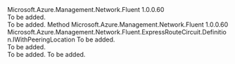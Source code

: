 <Type Name="IWithServiceProvider" FullName="Microsoft.Azure.Management.Network.Fluent.ExpressRouteCircuit.Definition.IWithServiceProvider">
  <TypeSignature Language="C#" Value="public interface IWithServiceProvider" />
  <TypeSignature Language="ILAsm" Value=".class public interface auto ansi abstract IWithServiceProvider" />
  <TypeSignature Language="DocId" Value="T:Microsoft.Azure.Management.Network.Fluent.ExpressRouteCircuit.Definition.IWithServiceProvider" />
  <TypeSignature Language="VB.NET" Value="Public Interface IWithServiceProvider" />
  <TypeSignature Language="F#" Value="type IWithServiceProvider = interface" />
  <AssemblyInfo>
    <AssemblyName>Microsoft.Azure.Management.Network.Fluent</AssemblyName>
    <AssemblyVersion>1.0.0.60</AssemblyVersion>
  </AssemblyInfo>
  <Interfaces />
  <Docs>
    <summary>To be added.</summary>
    <remarks>To be added.</remarks>
  </Docs>
  <Members>
    <Member MemberName="WithServiceProvider">
      <MemberSignature Language="C#" Value="public Microsoft.Azure.Management.Network.Fluent.ExpressRouteCircuit.Definition.IWithPeeringLocation WithServiceProvider (string serviceProviderName);" />
      <MemberSignature Language="ILAsm" Value=".method public hidebysig newslot virtual instance class Microsoft.Azure.Management.Network.Fluent.ExpressRouteCircuit.Definition.IWithPeeringLocation WithServiceProvider(string serviceProviderName) cil managed" />
      <MemberSignature Language="DocId" Value="M:Microsoft.Azure.Management.Network.Fluent.ExpressRouteCircuit.Definition.IWithServiceProvider.WithServiceProvider(System.String)" />
      <MemberSignature Language="VB.NET" Value="Public Function WithServiceProvider (serviceProviderName As String) As IWithPeeringLocation" />
      <MemberSignature Language="F#" Value="abstract member WithServiceProvider : string -&gt; Microsoft.Azure.Management.Network.Fluent.ExpressRouteCircuit.Definition.IWithPeeringLocation" Usage="iWithServiceProvider.WithServiceProvider serviceProviderName" />
      <MemberType>Method</MemberType>
      <AssemblyInfo>
        <AssemblyName>Microsoft.Azure.Management.Network.Fluent</AssemblyName>
        <AssemblyVersion>1.0.0.60</AssemblyVersion>
      </AssemblyInfo>
      <ReturnValue>
        <ReturnType>Microsoft.Azure.Management.Network.Fluent.ExpressRouteCircuit.Definition.IWithPeeringLocation</ReturnType>
      </ReturnValue>
      <Parameters>
        <Parameter Name="serviceProviderName" Type="System.String" />
      </Parameters>
      <Docs>
        <param name="serviceProviderName">To be added.</param>
        <summary>To be added.</summary>
        <returns>To be added.</returns>
        <remarks>To be added.</remarks>
      </Docs>
    </Member>
  </Members>
</Type>